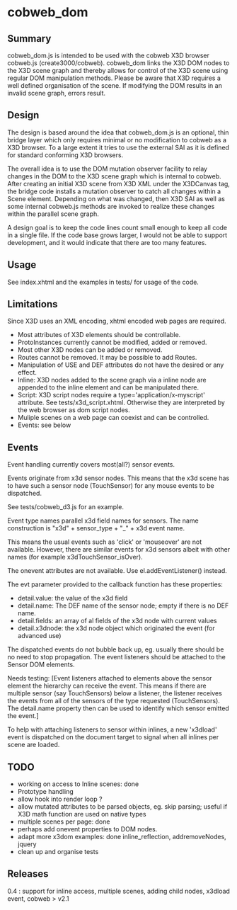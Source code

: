 # cobweb_dom

## Summary

cobweb_dom.js is intended to be used with the cobweb X3D browser cobweb.js (create3000/cobweb). cobweb_dom links the X3D DOM nodes to the X3D scene graph and thereby allows for control of the X3D scene using regular DOM manipulation methods.
Please be aware that X3D requires a well defined organisation of the scene. If modifying the DOM results in an invalid scene graph, errors result.

## Design

The design is based around the idea that cobweb_dom.js is an optional, thin bridge layer which only requires minimal or no modification to cobweb as a X3D browser. To a large extent it tries to use the external SAI as it is defined for standard conforming X3D browsers.

The overall idea is to use the DOM mutation observer facility to relay changes in the DOM to the X3D scene graph which is internal to cobweb. After creating an initial X3D scene from X3D XML under the X3DCanvas tag, the bridge code installs a mutation observer to catch all changes within a Scene element. Depending on what was changed, then X3D SAI as well as some internal cobweb.js methods are invoked to realize these changes within the parallel scene graph.

A design goal is to keep the code lines count small enough to keep all code in a single file. If the code base grows larger, I would not be able to support development, and it would indicate that there are too many features.

## Usage

See index.xhtml and the examples in tests/ for usage of the code.

## Limitations

Since X3D uses an XML encoding, xhtml encoded web pages are required.

- Most attributes of X3D elements should be controllable. 
- ProtoInstances currently cannot be modified, added or removed.
- Most other X3D nodes can be added or removed.
- Routes cannot be removed. It may be possible to add Routes.
- Manipulation of USE and DEF attributes do not have the desired or any effect.
- Inline: X3D nodes added to the scene graph via a inline node are appended to the inline element and can be manipulated there.
- Script: X3D script nodes require a type='application/x-myscript' attribute. See tests/x3d_script.xhtml. Otherwise they are interpreted by the web browser as dom script nodes. 
- Muliple scenes on a web page can coexist and can be controlled.
- Events: see below

## Events

Event handling currently covers most(all?) sensor events.

Events originate from x3d sensor nodes. This means that the x3d scene has to have such a sensor node (TouchSensor) for any mouse events to be dispatched.

See tests/cobweb_d3.js for an example.

Event type names parallel x3d field names for sensors. The name construction is "x3d" + sensor_type + "_" + x3d event name.

This means the usual events such as 'click' or 'mouseover' are not available. However, there are similar events for x3d sensors albeit with other names (for example x3dTouchSensor_isOver).

The onevent attributes are not available. Use el.addEventListener() instead.

The evt parameter provided to the callback function has these properties:
- detail.value: the value of the x3d field
- detail.name: The DEF name of the sensor node; empty if there is no DEF name.
- detail.fields: an array of al fields of the x3d node with current values
- detail.x3dnode: the x3d node object which originated the event (for advanced use)

The dispatched events do not bubble back up, eg. usually there should be no need to stop propagation. The event listeners should be attached to the Sensor DOM elements.

Needs testing: [Event listeners attached to elements above the sensor element the hierarchy can receive the event. This means if there are multiple sensor (say TouchSensors) below a listener, the listener receives the events from all of the sensors of the type requested (TouchSensors). The detail.name property then can be used to identify which sensor emitted the event.]

To help with attaching listeners to sensor within inlines, a new 'x3dload' event is dispatched on the document target to signal when all inlines per scene are loaded.

## TODO

- working on access to Inline scenes: done
- Prototype handling
- allow hook into render loop ?
- allow mutated attributes to be parsed objects, eg. skip parsing; useful if X3D math function are used on native types
- multiple scenes per page: done
- perhaps add onevent properties to DOM nodes.
- adapt more x3dom examples: done inline_reflection, addremoveNodes, jquery
- clean up and organise tests

## Releases

0.4 : support for inline access, multiple scenes, adding child nodes, x3dload event, cobweb > v2.1
